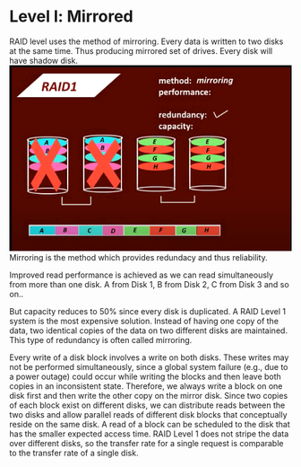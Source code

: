 # Level l: Mirrored
RAID level uses the method of mirroring. Every data is written to two disks at the same time. Thus producing mirrored set of drives. Every disk will have shadow disk.  
![](../../assets/images/RAID%201.png)
Mirroring is the method which provides redundacy and thus reliability. 

Improved read performance is achieved as we can read simultaneously from more than one disk. 
A from Disk 1, B from Disk 2, C from Disk 3 and so on.. 

But capacity reduces to 50% since every disk is duplicated. 
A RAID Level 1 system is the most expensive solution. Instead of having
one copy of the data, two identical copies of the data on two different disks are
maintained. This type of redundancy is often called mirroring.

Every write of a disk block involves a write on both disks. These writes may not be performed
simultaneously, since a global system failure (e.g., due to a power outage) could
occur while writing the blocks and then leave both copies in an inconsistent
state. Therefore, we always write a block on one disk first and then write the
other copy on the mirror disk. Since two copies of each block exist on different
disks, we can distribute reads between the two disks and allow parallel reads
of different disk blocks that conceptually reside on the same disk.
A read of a block can be scheduled to the disk that has the smaller expected access time.
RAID Level 1 does not stripe the data over different disks, so the transfer rate
for a single request is comparable to the transfer rate of a single disk.